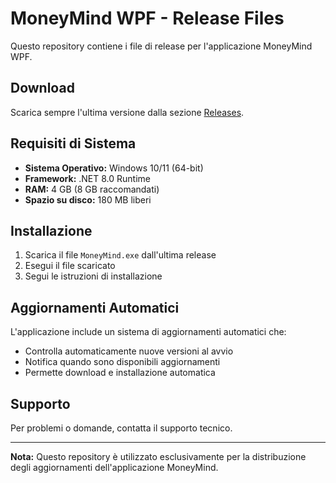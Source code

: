 # MoneyMind WPF - Release Files

Questo repository contiene i file di release per l'applicazione MoneyMind WPF.

## Download

Scarica sempre l'ultima versione dalla sezione [Releases](https://github.com/robertomoccia8-cmyk/moneymind-updates/releases/latest).

## Requisiti di Sistema

- **Sistema Operativo:** Windows 10/11 (64-bit)
- **Framework:** .NET 8.0 Runtime
- **RAM:** 4 GB (8 GB raccomandati)
- **Spazio su disco:** 180 MB liberi

## Installazione

1. Scarica il file `MoneyMind.exe` dall'ultima release
2. Esegui il file scaricato
3. Segui le istruzioni di installazione

## Aggiornamenti Automatici

L'applicazione include un sistema di aggiornamenti automatici che:
- Controlla automaticamente nuove versioni al avvio
- Notifica quando sono disponibili aggiornamenti
- Permette download e installazione automatica

## Supporto

Per problemi o domande, contatta il supporto tecnico.

---


**Nota:** Questo repository è utilizzato esclusivamente per la distribuzione degli aggiornamenti dell'applicazione MoneyMind.
